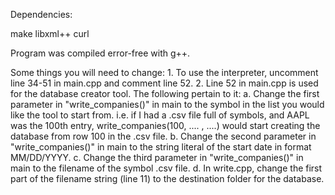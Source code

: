 Dependencies: 

make
libxml++
curl

Program was compiled error-free with g++.

Some things you will need to change:
	1. To use the interpreter, uncomment line 34-51 in main.cpp and comment line 52.
	2. Line 52 in main.cpp is used for the database creator tool. The following pertain to it:
		a. Change the first parameter in "write_companies()" in main to the symbol in the list you would like the tool to start from.
				i.e. if I had a .csv file full of symbols, and AAPL was the 100th entry, write_companies(100, .... , ....) would start
				creating the database from row 100 in the .csv file.
		b. Change the second parameter in "write_companies()" in main to the string literal of the start date in format MM/DD/YYYY.
		c. Change the third parameter in "write_companies()" in main to the filename of the symbol .csv file.
		d. In write.cpp, change the first part of the filename string (line 11) to the destination folder for the database.